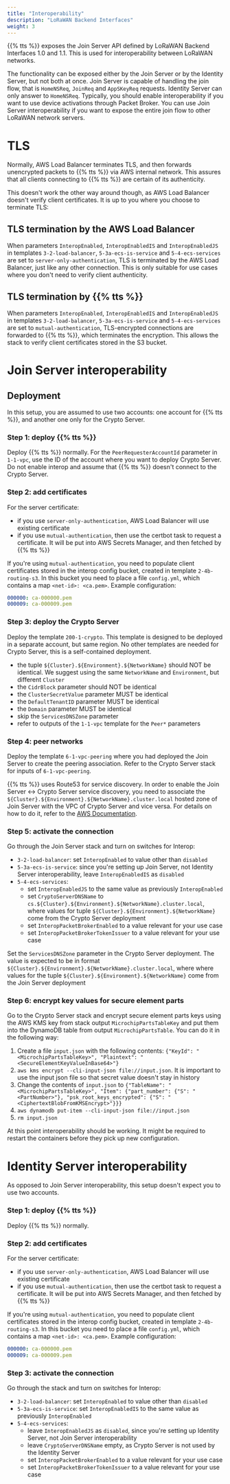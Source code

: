 ```yaml
---
title: "Interoperability"
description: "LoRaWAN Backend Interfaces"
weight: 3
---
```


{{% tts %}} exposes the Join Server API defined by LoRaWAN Backend Interfaces 1.0 and 1.1. This is used for interoperability between LoRaWAN networks.

<!--more-->

The functionality can be exposed either by the Join Server or by the Identity Server, but not both at once. Join Server is capable of handling the join flow, that is `HomeNSReq`, `JoinReq` and `AppSKeyReq` requests. Identity Server can only answer to `HomeNSReq`. Typically, you should enable interoperability if you want to use device activations through Packet Broker. You can use Join Server interoperability if you want to expose the entire join flow to other LoRaWAN network servers.

# TLS

Normally, AWS Load Balancer terminates TLS, and then forwards unencrypted packets to {{% tts %}} via AWS internal network. This assures that all clients connecting to {{% tts %}} are certain of its authenticity.

This doesn't work the other way around though, as AWS Load Balancer doesn't verify client certificates. It is up to you where you choose to terminate TLS:

## TLS termination by the AWS Load Balancer

When parameters `InteropEnabled`, `InteropEnabledIS` and `InteropEnabledJS` in templates `3-2-load-balancer`, `5-3a-ecs-is-service` and `5-4-ecs-services` are set to `server-only-authentication`, TLS is terminated by the AWS Load Balancer, just like any other connection. This is only suitable for use cases where you don't need to verify client authenticity.

## TLS termination by {{% tts %}}

When parameters `InteropEnabled`, `InteropEnabledIS` and `InteropEnabledJS` in templates `3-2-load-balancer`, `5-3a-ecs-is-service` and `5-4-ecs-services` are set to `mutual-authentication`, TLS-encrypted connections are forwarded to {{% tts %}}, which terminates the encryption. This allows the stack to verify client certificates stored in the S3 bucket.

# Join Server interoperability

## Deployment

In this setup, you are assumed to use two accounts: one account for {{% tts %}}, and another one only for the Crypto Server.

### Step 1: deploy {{% tts %}}

Deploy {{% tts %}} normally. For the `PeerRequesterAccountId` parameter in `1-1-vpc`, use the ID of the account where you want to deploy Crypto Server. Do not enable interop and assume that {{% tts %}} doesn't connect to the Crypto Server.

### Step 2: add certificates

For the server certificate:
- if you use `server-only-authentication`, AWS Load Balancer will use existing certificate
- if you use `mutual-authentication`, then use the certbot task to request a certificate. It will be put into AWS Secrets Manager, and then fetched by {{% tts %}}

If you're using `mutual-authentication`, you need to populate client certificates stored in the interop config bucket, created in template `2-4b-routing-s3`. In this bucket you need to place a file `config.yml`, which contains a map `<net-id>: <ca.pem>`. Example configuration:

```yaml
000000: ca-000000.pem
000009: ca-000009.pem
```

### Step 3: deploy the Crypto Server

Deploy the template `200-1-crypto`. This template is designed to be deployed in a separate account, but same region. No other templates are needed for Crypto Server, this is a self-contained deployment.

- the tuple `${Cluster}.${Environment}.${NetworkName}` should NOT be identical. We suggest using the same `NetworkName` and `Environment`, but different `Cluster`
- the `CidrBlock` parameter should NOT be identical
- the `ClusterSecretValue` parameter MUST be identical
- the `DefaultTenantID` parameter MUST be identical
- the `Domain` parameter MUST be identical
- skip the `ServicesDNSZone` parameter
- refer to outputs of the `1-1-vpc` template for the `Peer*` parameters

### Step 4: peer networks

Deploy the template `6-1-vpc-peering` where you had deployed the Join Server to create the peering association. Refer to the Crypto Server stack for inputs of `6-1-vpc-peering`.

{{% tts %}} uses Route53 for service discovery. In order to enable the Join Server <-> Crypto Server service discovery, you need to associate the `${Cluster}.${Environment}.${NetworkName}.cluster.local` hosted zone of Join Server with the VPC of Crypto Server and vice versa. For details on how to do it, refer to the [AWS Documentation](https://aws.amazon.com/premiumsupport/knowledge-center/route53-private-hosted-zone/).

### Step 5: activate the connection

Go through the Join Server stack and turn on switches for Interop:
- `3-2-load-balancer`: set `InteropEnabled` to value other than `disabled`
- `5-3a-ecs-is-service`: since you're setting up Join Server, not Identity Server interoperability, leave `InteropEnabledIS` as `disabled`
- `5-4-ecs-services`:
    - set `InteropEnabledJS` to the same value as previously `InteropEnabled`
    - set `CryptoServerDNSName` to `cs.${Cluster}.${Environment}.${NetworkName}.cluster.local`, where values for tuple `${Cluster}.${Environment}.${NetworkName}` come from the Crypto Server deployment
    - set `InteropPacketBrokerEnabled` to a value relevant for your use case
    - set `InteropPacketBrokerTokenIssuer` to a value relevant for your use case

Set the `ServicesDNSZone` parameter in the Crypto Server deployment. The value is expected to be in format `${Cluster}.${Environment}.${NetworkName}.cluster.local`, where where values for the tuple `${Cluster}.${Environment}.${NetworkName}` come from the Join Server deployment

### Step 6: encrypt key values for secure element parts

Go to the Crypto Server stack and encrypt secure element parts keys using the AWS KMS key from stack output `MicrochipPartsTableKey` and put them into the DynamoDB table from output `MicrochipPartsTable`. You can do it in the following way:
1. Create a file `input.json` with the following contents: `{"KeyId": "<MicrochipPartsTableKey>", "Plaintext": "<SecureElementKeyValueInBase64>"}`
2. `aws kms encrypt --cli-input-json file://input.json`. It is important to use the input json file so that secret value doesn't stay in history
3. Change the contents of `input.json` to `{"TableName": "<MicrochipPartsTableKey>", "Item": {"part_number": {"S": "<PartNumber>"}, "psk_root_keys_encrypted": {"S": "<CiphertextBlobFromKMSEncrypt>"}}}`
4. `aws dynamodb put-item --cli-input-json file://input.json`
5. `rm input.json`

At this point interoperability should be working. It might be required to restart the containers before they pick up new configuration.

# Identity Server interoperability

As opposed to Join Server interoperability, this setup doesn't expect you to use two accounts.

### Step 1: deploy {{% tts %}}

Deploy {{% tts %}} normally.

### Step 2: add certificates

For the server certificate:
- if you use `server-only-authentication`, AWS Load Balancer will use existing certificate
- if you use `mutual-authentication`, then use the certbot task to request a certificate. It will be put into AWS Secrets Manager, and then fetched by {{% tts %}}

If you're using `mutual-authentication`, you need to populate client certificates stored in the interop config bucket, created in template `2-4b-routing-s3`. In this bucket you need to place a file `config.yml`, which contains a map `<net-id>: <ca.pem>`. Example configuration:

```yaml
000000: ca-000000.pem
000009: ca-000009.pem
```

### Step 3: activate the connection

Go through the stack and turn on switches for Interop:
- `3-2-load-balancer`: set `InteropEnabled` to value other than `disabled`
- `5-3a-ecs-is-service`: set `InteropEnabledIS` to the same value as previously `InteropEnabled`
- `5-4-ecs-services`:
    - leave `InteropEnabledJS` as `disabled`, since you're setting up Identity Server, not Join Server interoperability
    - leave `CryptoServerDNSName` empty, as Crypto Server is not used by the Identity Server
    - set `InteropPacketBrokerEnabled` to a value relevant for your use case
    - set `InteropPacketBrokerTokenIssuer` to a value relevant for your use case
